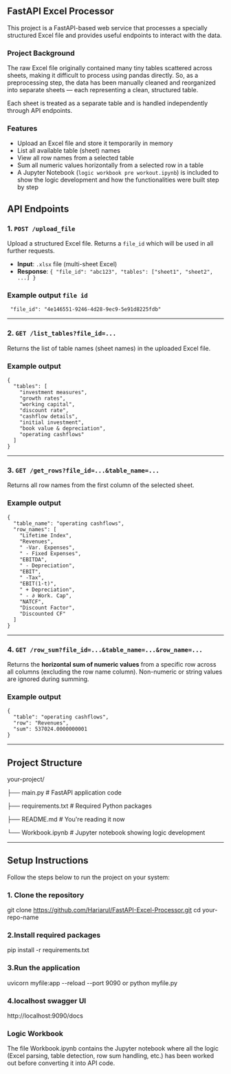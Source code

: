 ## FastAPI Excel Processor

This project is a FastAPI-based web service that processes a specially structured Excel file and provides useful endpoints to interact with the data.

### Project Background

The raw Excel file originally contained many tiny tables scattered across sheets, making it difficult to process using pandas directly. So, as a preprocessing step, the data has been manually cleaned and reorganized into separate sheets — each representing a clean, structured table.

Each sheet is treated as a separate table and is handled independently through API endpoints.

### Features

- Upload an Excel file and store it temporarily in memory
- List all available table (sheet) names
- View all row names from a selected table
- Sum all numeric values horizontally from a selected row in a table
- A Jupyter Notebook (`logic workbook pre workout.ipynb`) is included to show the logic development and how the functionalities were built step by step

## API Endpoints

### 1. `POST /upload_file`

Upload a structured Excel file. Returns a `file_id` which will be used in all further requests.

- **Input**: `.xlsx` file (multi-sheet Excel)
- **Response**: `{ "file_id": "abc123", "tables": ["sheet1", "sheet2", ...] }`

### Example output `file id `

```
 "file_id": "4e146551-9246-4d28-9ec9-5e91d8225fdb"
```

---

### 2. `GET /list_tables?file_id=...`

Returns the list of table names (sheet names) in the uploaded Excel file.

### Example output

```
{
  "tables": [
    "investment measures",
    "growth rates",
    "working capital",
    "discount rate",
    "cashflow details",
    "initial investment",
    "book value & depreciation",
    "operating cashflows"
  ]
}
```
---
### 3. `GET /get_rows?file_id=...&table_name=...`

Returns all row names from the first column of the selected sheet.

### Example output

```
{
  "table_name": "operating cashflows",
  "row_names": [
    "Lifetime Index",
    "Revenues",
    " -Var. Expenses",
    " - Fixed Expenses",
    "EBITDA",
    " - Depreciation",
    "EBIT",
    " -Tax",
    "EBIT(1-t)",
    " + Depreciation",
    " - ∂ Work. Cap",
    "NATCF",
    "Discount Factor",
    "Discounted CF"
  ]
}
```
---

### 4. `GET /row_sum?file_id=...&table_name=...&row_name=...`

Returns the **horizontal sum of numeric values** from a specific row across all columns (excluding the row name column). Non-numeric or string values are ignored during summing.

### Example output

```
{
  "table": "operating cashflows",
  "row": "Revenues",
  "sum": 537024.0000000001
}

```

---

## Project Structure

your-project/

├── main.py # FastAPI application code

├── requirements.txt # Required Python packages

├── README.md # You're reading it now

└── Workbook.ipynb # Jupyter notebook showing logic development


---

## Setup Instructions

Follow the steps below to run the project on your system:

### 1. Clone the repository

git clone https://github.com/Hariarul/FastAPI-Excel-Processor.git
cd your-repo-name

### 2.Install required packages

pip install -r requirements.txt

### 3.Run the application

uvicorn myfile:app --reload --port 9090 or python myfile.py

### 4.localhost swagger UI

http://localhost:9090/docs

### Logic Workbook

The file Workbook.ipynb contains the Jupyter notebook where all the logic (Excel parsing, table detection, row sum handling, etc.) has been worked out before converting it into API code.




